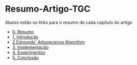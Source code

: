 # Resumo-Artigo-TGC

Abaixo estão os links para o resumo de cada capítulo do artigo
* [0. Resumo](https://github.com/SauloMFreitas/Resumo-Artigo-TGC/blob/main/Principal%20Items/0.%20Resumo.md) 
* [1. Introdução]()
* [2.Edmonds' Arborecence Algorithm]()
* [3. Implementação]()
* [4. Experimentos]()
* [5. Conclusão]()
